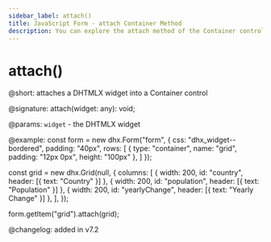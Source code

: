 ```yaml
---
sidebar_label: attach()
title: JavaScript Form - attach Container Method 
description: You can explore the attach method of the Container control of Form in the documentation of the DHTMLX JavaScript UI library. Browse developer guides and API reference, try out code examples and live demos, and download a free 30-day evaluation version of DHTMLX Suite 7.
---
```


# attach()

@short: attaches a DHTMLX widget into a Container control

@signature: attach(widget: any): void;

@params:
`widget` - the DHTMLX widget

@example: const form = new dhx.Form("form", {
    css: "dhx_widget--bordered",
    padding: "40px",
    rows: [
        {
            type: "container",
            name: "grid",
            padding: "12px 0px",
            height: "100px"
        },
    ]
});

const grid = new dhx.Grid(null, {
    columns: [
        { width: 200, id: "country", header: [{ text: "Country" }] },
        { width: 200, id: "population", header: [{ text: "Population" }] },
        { width: 200, id: "yearlyChange", header: [{ text: "Yearly Change" }] },
    ],
});

form.getItem("grid").attach(grid);

@changelog: added in v7.2
